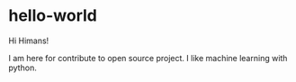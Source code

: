 # hello-world

Hi Himans!

I am here for contribute to open source project.
I like machine learning with python.
